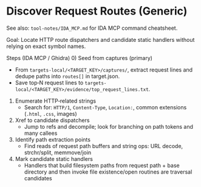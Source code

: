 # Discover Request Routes (Generic)

See also: `tool-notes/IDA_MCP.md` for IDA MCP command cheatsheet.

Goal: Locate HTTP route dispatchers and candidate static handlers without relying on exact symbol names.

Steps (IDA MCP / Ghidra)
0) Seed from captures (primary)
   - From `targets-local/<TARGET_KEY>/captures/`, extract request lines and dedupe paths into `routes[]` in target.json.
   - Save top‑N request lines to `targets-local/<TARGET_KEY>/evidence/top_request_lines.txt`.
1) Enumerate HTTP‑related strings
   - Search for: `HTTP/1`, `Content-Type`, `Location:`, common extensions (`.html`, `.css`, images)
2) Xref to candidate dispatchers
   - Jump to refs and decompile; look for branching on path tokens and many callees
3) Identify path extraction points
   - Find reads of request path buffers and string ops: URL decode, strchr/split, memmove/join
4) Mark candidate static handlers
   - Handlers that build filesystem paths from request path + base directory and then invoke file existence/open routines are traversal candidates
